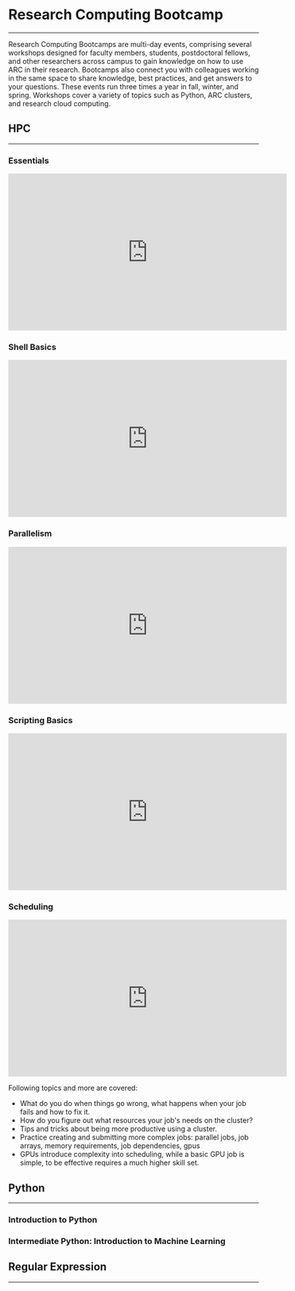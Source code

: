 # Research Computing Bootcamp

----

Research Computing Bootcamps are multi-day events, comprising several workshops designed for faculty members, students, postdoctoral fellows, and other researchers across campus to gain knowledge on how to use ARC in their research. Bootcamps also connect you with colleagues working in the same space to share knowledge, best practices, and get answers to your questions. These events run three times a year in fall, winter, and spring. Workshops cover a variety of topics such as Python, ARC clusters, and research cloud computing.

## **HPC**

----

### Essentials

<iframe width="560" height="315" src="https://www.youtube.com/embed/ChcsBE6tJr8?si=mAyTUDcGil1AJ1av" frameborder="0" allowfullscreen></iframe>

### Shell Basics

<iframe width="560" height="315" src="https://www.youtube.com/embed/RtEc0w-bU9Y?si=dKoy7K4odZYDuPnR" frameborder="0" allowfullscreen></iframe>

### Parallelism

<iframe width="560" height="315" src="https://www.youtube.com/embed/ChcsBE6tJr8?si=mAyTUDcGil1AJ1av" frameborder="0" allowfullscreen></iframe>

### Scripting Basics

<iframe width="560" height="315" src="https://www.youtube.com/embed/ChcsBE6tJr8?si=mAyTUDcGil1AJ1av" frameborder="0" allowfullscreen></iframe>

### Scheduling

<iframe width="560" height="315" src="https://www.youtube.com/embed/ChcsBE6tJr8?si=mAyTUDcGil1AJ1av" frameborder="0" allowfullscreen></iframe>

Following topics and more are covered:

- What do you do when things go wrong, what happens when your job fails and how to fix it.
- How do you figure out what resources your job's needs on the cluster?
- Tips and tricks about being more productive using a cluster.
- Practice creating and submitting more complex jobs: parallel jobs, job arrays, memory requirements, job dependencies, gpus
- GPUs introduce complexity into scheduling, while a basic GPU job is simple, to be effective requires a much higher skill set.

## **Python**

----

### Introduction to Python

### Intermediate Python: Introduction to Machine Learning

## **Regular Expression**

----

